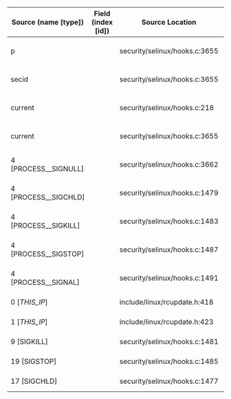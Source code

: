 | Source (name [type])   | Field (index [id]) | Source Location                 | Label at Source               |
|------------------------|--------------------|---------------------------------|-------------------------------|
| p                      |                    | security/selinux/hooks.c:3655   | object, dynamic, input        |
| secid                  |                    | security/selinux/hooks.c:3655   | subject, dynamic, input       |
| current                |                    | security/selinux/hooks.c:218    | subject, dynamic, external    |
| current                |                    | security/selinux/hooks.c:3655   | operation, dynamic, input     |
| 4 [PROCESS__SIGNULL]   |                    | security/selinux/hooks.c:3662   | operation, static, mediator   |
| 4 [PROCESS__SIGCHLD]   |                    | security/selinux/hooks.c:1479   | operation, static, mediator   |
| 4 [PROCESS__SIGKILL]   |                    | security/selinux/hooks.c:1483   | operation, static, mediator   |
| 4 [PROCESS__SIGSTOP]   |                    | security/selinux/hooks.c:1487   | operation, static, mediator   |
| 4 [PROCESS__SIGNAL]    |                    | security/selinux/hooks.c:1491   | operation, static, mediator   |
| 0 [_THIS_IP_]          |                    | include/linux/rcupdate.h:418    | all, static, external         |
| 1 [_THIS_IP_]          |                    | include/linux/rcupdate.h:423    | all, static, external         |
| 9 [SIGKILL]            |                    | security/selinux/hooks.c:1481   | all, static, external         |
| 19 [SIGSTOP]           |                    | security/selinux/hooks.c:1485   | all, static, external         |
| 17 [SIGCHLD]           |                    | security/selinux/hooks.c:1477   | all, static, external         |